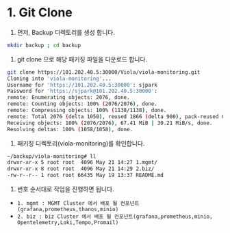 # 1. Git Clone

1. 먼저, Backup 디렉토리를 생성 합니다.

```bash
mkdir backup ; cd backup
```

1. git clone 으로 해당 패키징 파일을 다운로드 합니다.

```bash
git clone https://101.202.40.5:30000/Viola/viola-monitoring.git
Cloning into 'viola-monitoring'...
Username for 'https://101.202.40.5:30000': sjpark
Password for 'https://sjpark@101.202.40.5:30000':
remote: Enumerating objects: 2076, done.
remote: Counting objects: 100% (2076/2076), done.
remote: Compressing objects: 100% (1138/1138), done.
remote: Total 2076 (delta 1058), reused 1866 (delta 900), pack-reused 0
Receiving objects: 100% (2076/2076), 67.41 MiB | 30.21 MiB/s, done.
Resolving deltas: 100% (1058/1058), done.
```

1. 패키징 디렉토리(viola-monitoring)를 확인합니다.

```bash
~/backup/viola-monitoring# ll
drwxr-xr-x 5 root root  4096 May 21 14:27 1.mgmt/
drwxr-xr-x 8 root root  4096 May 21 14:29 2.biz/
-rw-r--r-- 1 root root 66435 May 19 13:37 README.md
```

1.  번호 순서대로 작업을 진행하면 됩니다.
- `1. mgmt : MGMT Cluster 에서 배포 될 컨포넌트 (grafana,prometheus,thanos,minio)`
- `2. biz : biz Cluster 에서 배포 될 컨포넌트(grafana,prometheus,minio, Opentelemetry,Loki,Tempo,Promail)`
